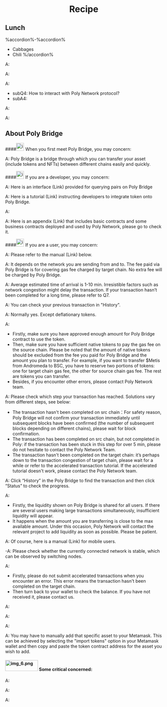 <h1 align="center">Recipe</h1>

## Lunch

<!--sec data-title="手撕包菜-Sliced Cabbage" data-id="section0" data-collapse=true ces-->
%accordion%-%accordion%
- Cabbages
- Chili
%/accordion%
<!--endsec-->

<!--sec data-title="Q2: How many kinds of chains does Poly Network support?" data-id="section2" data-collapse=true ces-->
A:
<!--endsec-->

<!--sec data-title="Q3: How to integrate the chain to Poly Network ecosystem?" data-id="section3" data-collapse=true ces-->
A:
<!--endsec-->

<!--sec data-title="Q4: How to establish the product on Poly Network ecosystem?" data-id="section4" data-collapse=true ces-->
A:
- subQ4: How to interact with Poly Network protocol?
- subA4:
<!--endsec-->
<!--sec data-title="Q5: What features Poly Network can provide?" data-id="section5" data-collapse=true ces-->
A:
<!--endsec-->
<!--sec data-title="Q6: Is Poly Network a kind of open source?" data-id="section6" data-collapse=true ces-->
A:
<!--endsec-->
## About Poly Bridge

####<img alt="img_7.png" height="25pcs" src="img_7.png" width="25pcs"/> When you first meet Poly Bridge, you may concern:
<!--sec data-title="Q: What is Poly Bridge? What functions does it provide? Where is the website?" data-id="section7" data-collapse=true ces-->
A: Poly Bridge is a bridge through which you can transfer your asset (include tokens and NFTs) between different chains easily and quickly.
<!--endsec-->

####<img alt="img_4.png" height="25pcs" src="img_4.png" width="25pcs"/> If you are a developer, you may concern:
<!--sec data-title="Q1: What kind of pairs are available on the Poly Bridge?" data-id="section8" data-collapse=true ces-->
A: Here is an interface (Link) provided for querying pairs on Poly Bridge
<!--endsec-->
<!--sec data-title="Q2: How to integrate token onto Poly Bridge？" data-id="section9" data-collapse=true ces-->
A: Here is a tutorial (Link) instructing developers to integrate token onto Poly Bridge.
<!--endsec-->
<!--sec data-title="Q3: Any kind" data-id="section1" data-collapse=true ces-->
A:
<!--endsec-->
<!--sec data-title="Q4: Where can I find the contract?" data-id="section10" data-collapse=true ces-->
A: Here is an appendix (Link) that includes basic contracts and some business contracts deployed and used by Poly Network, please go to check it.
<!--endsec-->

####<img alt="img_8.png" height="25pcs" src="img_8.png" width="25pcs"/> If you are a user, you may concern:
<!--sec data-title="Q1: How to transfer my assets between two chains through Poly Bridge?" data-id="section11" data-collapse=true ces-->
A: Please refer to the manual (Link) below.
<!--endsec-->
<!--sec data-title="Q2: How much fee does Poly Bridge charge per transaction?" data-id="section12" data-collapse=true ces-->
A: It depends on the network you are sending from and to. The fee paid via Poly Bridge is for covering gas fee charged by target chain. No extra fee will be charged by Poly Bridge.
<!--endsec-->
<!--sec data-title="Q3: How long does it take per transaction?" data-id="section13" data-collapse=true ces-->
A: Average estimated time of arrival is 1-10 min. Irresistible factors such as network congestion might delay the transaction. If your transaction hasn’t been completed for a long time, please refer to Q7.
<!--endsec-->
<!--sec data-title="Q4: Where can I find my previous transaction?" data-id="section14" data-collapse=true ces-->
A: You can check your previous transaction in "History".
<!--endsec-->
<!--sec data-title="Q5: Is the bridge rate 1:1?" data-id="section15" data-collapse=true ces-->
A: Normally yes. Except deflationary tokens.
<!--endsec-->
<!--sec data-title="Q6：When I encounter an error in the wallet, what can I do?" data-id="section16" data-collapse=true ces-->
A:
- Firstly, make sure you have approved enough amount for Poly Bridge contract to use the token.
- Then, make sure you have sufficient native tokens to pay the gas fee on the source chain. Please be noted that the amount of native tokens should be excluded from the fee you paid for Poly Bridge and the amount you plan to transfer. For example, if you want to transfer $Metis from Andromeda to BSC, you have to reserve two portions of tokens: one for target chain gas fee, the other for source chain gas fee. The rest are tokens you can transfer.
- Besides, if you encounter other errors, please contact Poly Network team.
<!--endsec-->
<!--sec data-title="Q7: I have waited a long time and still didn't receive my asset, what can I do?" data-id="section17" data-collapse=true ces-->
A: Please check which step your transaction has reached. Solutions vary from different steps, see below:
- The transaction hasn't been completed on src chain：For safety reason, Poly Bridge will not confirm your transaction immediately until subsequent blocks have been confirmed (the number of subsequent blocks depending on different chains), please wait for block confirmation.
- The transaction has been completed on src chain, but not completed in Poly: if the transaction has been stuck in this step for over 5 min, please do not hesitate to contact the Poly Network Team.
- The transaction hasn't been completed on the target chain: it’s perhaps down to the transaction congestion of target chain, please wait for a while or refer to the accelerated transaction tutorial. If the accelerated tutorial doesn't work, please contact the Poly Network team.
<!--endsec-->
<!--sec data-title="Q8: How can I check the status of my transaction?" data-id="section18" data-collapse=true ces-->
A: Click “History” in the Poly Bridge to find the transaction and then click “Status” to check the progress.
<!--endsec-->
<!--sec data-title="Q9: Why does it show “sufficient liquidity” on the target chain before sending a transaction and “insufficient liquidity on the target chain after sending a transaction?" data-id="section19" data-collapse=true ces-->
A:
- Firstly, the liquidity shown on Poly Bridge is shared for all users. If there are several users making large transactions simultaneously, insufficient liquidity will appear.
- It happens when the amount you are transferring is close to the max available amount. Under this occasion, Poly Network will contact the relevant project to add liquidity as soon as possible. Please be patient.
<!--endsec-->
<!--sec data-title="Q10: Can I use Poly Bridge by mobile phone?" data-id="section20" data-collapse=true ces-->
A: Of course, here is a manual (Link) for mobile users.
<!--endsec-->
<!--sec data-title="Q11: When encountering an “unknown wallet error”, what can I do?" data-id="section21" data-collapse=true ces-->
-A: Please check whether the currently connected network is stable, which can be observed by switching nodes.
<!--endsec-->
<!--sec data-title="Q12: I encountered an error and submitted an accelerated transaction…what’s next?" data-id="section22" data-collapse=true ces-->
A:
- Firstly, please do not submit accelerated transactions when you encounter an error. This error means the transaction hasn't been completed on the target chain.
- Then turn back to your wallet to check the balance. If you have not received it, please contact us.
<!--endsec-->
<!--sec data-title="Q13: Is Poly Network related to polygon, polymath, or Poly Chain capital?" data-id="section23" data-collapse=true ces-->
A:
<!--endsec-->
<!--sec data-title="Q14: If my transaction is stuck on the bridge, can I cancel the transfer and receive a refund instead?" data-id="section24" data-collapse=true ces-->
A:
<!--endsec-->
<!--sec data-title="Q15: When migrating funds to or from ETH, why is the fee so high?" data-id="section25" data-collapse=true ces-->
A:
<!--endsec-->
<!--sec data-title="Q16: The transaction says that it's confirmed in my history, but why aren't the tokens showing in my Metamask?" data-id="section26" data-collapse=true ces-->
A: You may have to manually add that specific asset to your Metamask. This can be achieved by selecting the "import tokens" option in your Metamask wallet and then copy and paste the token contract address for the asset you wish to add.
<!--endsec-->

#### <img alt="img_6.png" height="35pcs" src="img_6.png" width="105pcs"/> Some critical concerned:
<!--sec data-title="Q1: Are Poly Bridge's smart contracts audited?" data-id="section27" data-collapse=true ces-->
A:
<!--endsec-->
<!--sec data-title="Q2: Is the bridge decentralized?" data-id="section28" data-collapse=true ces-->
A:
<!--endsec-->
<!--sec data-title="Q3: Who or where can I ask for help when I crush a problem?" data-id="section29" data-collapse=true ces-->
A:
<!--endsec-->

